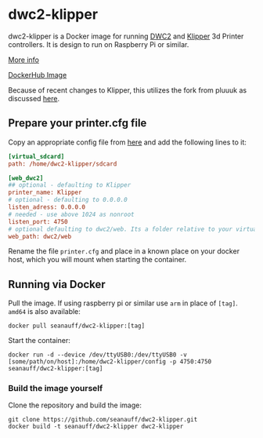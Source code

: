 # dwc2-klipper

dwc2-klipper is a Docker image for running [DWC2] and [Klipper] 3d Printer controllers. It is design to run on Raspberry Pi or similar.

[More info](https://klipper.info/klipper-+-dwc2-1/things-to-know-about-klipper-and-dwc2)

[DockerHub Image](https://hub.docker.com/r/seanauff/dwc2-klipper)

Because of recent changes to Klipper, this utilizes the fork from pluuuk as discussed [here](https://github.com/Stephan3/dwc2-for-klipper/issues/73).

## Prepare your printer.cfg file

Copy an appropriate config file from [here](https://github.com/KevinOConnor/klipper/tree/master/config) and add the following lines to it:

```cfg
[virtual_sdcard]
path: /home/dwc2-klipper/sdcard

[web_dwc2]
## optional - defaulting to Klipper
printer_name: Klipper
# optional - defaulting to 0.0.0.0
listen_adress: 0.0.0.0
# needed - use above 1024 as nonroot
listen_port: 4750
# optional defaulting to dwc2/web. Its a folder relative to your virtual sdcard.
web_path: dwc2/web
```

Rename the file `printer.cfg` and place in a known place on your docker host, which you will mount when starting the container.

## Running via Docker

Pull the image. If using raspberry pi or similar use `arm` in place of `[tag]`. `amd64` is also available:

```shell
docker pull seanauff/dwc2-klipper:[tag]
```

Start the container:

```shell
docker run -d --device /dev/ttyUSB0:/dev/ttyUSB0 -v [some/path/on/host]:/home/dwc2-klipper/config -p 4750:4750 seanauff/dwc2-klipper:[tag]
```

### Build the image yourself

Clone the repository and build the image:

```shell
git clone https://github.com/seanauff/dwc2-klipper.git
docker build -t seanauff/dwc2-klipper dwc2-klipper
```

[DWC2]: https://github.com/Stephan3/dwc2-for-klipper
[Klipper]: https://github.com/KevinOConnor/klipper
